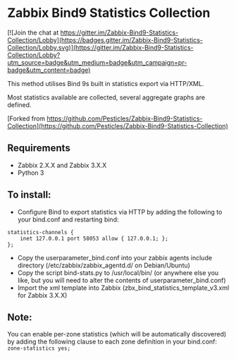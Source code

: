 # Zabbix Bind9 Statistics Collection

[![Join the chat at https://gitter.im/Zabbix-Bind9-Statistics-Collection/Lobby](https://badges.gitter.im/Zabbix-Bind9-Statistics-Collection/Lobby.svg)](https://gitter.im/Zabbix-Bind9-Statistics-Collection/Lobby?utm_source=badge&utm_medium=badge&utm_campaign=pr-badge&utm_content=badge)

This method utilises Bind 9s built in statistics export via HTTP/XML.

Most statistics available are collected, several aggregate graphs are defined.

[Forked from https://github.com/Pesticles/Zabbix-Bind9-Statistics-Collection](https://github.com/Pesticles/Zabbix-Bind9-Statistics-Collection)

## Requirements
* Zabbix 2.X.X and Zabbix 3.X.X
* Python 3


## To install:
* Configure Bind to export statistics via HTTP by adding the following to your bind.conf and restarting bind:
```
statistics-channels {
 	inet 127.0.0.1 port 58053 allow { 127.0.0.1; };
};
```
* Copy the userparameter_bind.conf into your zabbix agents include directory (/etc/zabbix/zabbix_agentd.d/ on
Debian/Ubuntu)
* Copy the script bind-stats.py to /usr/local/bin/ (or anywhere else you like, but you will need to alter the
contents of
userparameter_bind.conf)
* Import the xml template into Zabbix (zbx_bind_statistics_template_v3.xml for Zabbix 3.X.X)

## Note:

You can enable per-zone statistics (which will be automatically discovered) by adding the following clause to each zone definition in your bind.conf:
`zone-statistics yes;`
